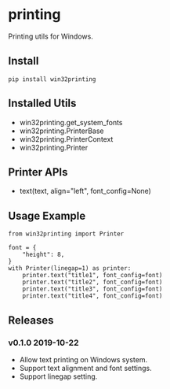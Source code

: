 # printing

Printing utils for Windows.


## Install

    pip install win32printing

## Installed Utils

- win32printing.get_system_fonts
- win32printing.PrinterBase
- win32printing.PrinterContext
- win32printing.Printer

## Printer APIs

- text(text, align="left", font_config=None)

## Usage Example

    from win32printing import Printer

    font = {
        "height": 8,
    }
    with Printer(linegap=1) as printer:
        printer.text("title1", font_config=font)
        printer.text("title2", font_config=font)
        printer.text("title3", font_config=font)
        printer.text("title4", font_config=font)


## Releases


### v0.1.0 2019-10-22

- Allow text printing on Windows system.
- Support text alignment and font settings.
- Support linegap setting.

